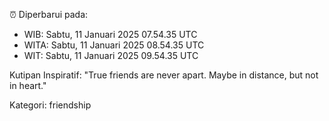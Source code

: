 ⏰ Diperbarui pada:
- WIB: Sabtu, 11 Januari 2025 07.54.35 UTC
- WITA: Sabtu, 11 Januari 2025 08.54.35 UTC
- WIT: Sabtu, 11 Januari 2025 09.54.35 UTC

Kutipan Inspiratif:
"True friends are never apart. Maybe in distance, but not in heart."


Kategori: friendship

